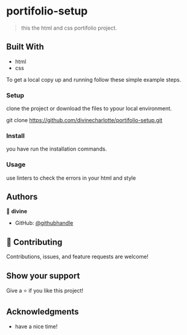 # portifolio-setup


> this the html and css portifolio project.


## Built With

- html
- css

To get a local copy up and running follow these simple example steps.



### Setup 
clone the project or download the files to ypour local environment.

git clone https://github.com/divinecharlotte/portifolio-setup.git

### Install
you have run the installation commands.

### Usage 
use linters to check the errors in your html and style 


## Authors

👤 **divine**

- GitHub: [@githubhandle]( https://github.com/divinecharlotte)

## 🤝 Contributing

Contributions, issues, and feature requests are welcome!


## Show your support

Give a ⭐️ if you like this project!

## Acknowledgments

- have a nice time!

